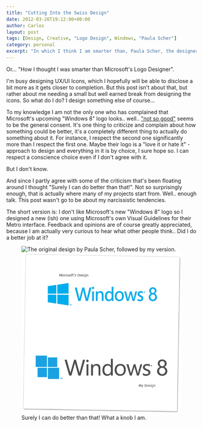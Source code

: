 ```yaml
---
title: "Cutting Into the Swiss Design"
date: 2012-03-26T19:12:00+00:00
author: Carlos
layout: post
tags: [Design, Creative, "Logo Design", Windows, "Paula Scher"]
category: personal
excerpt: "In which I think I am smarter than, Paula Scher, the designer of the new Windows logo."
---
```

Or... "How I thought I was smarter than Microsoft's Logo Designer".

I'm busy designing UX/UI Icons, which I hopefully will be able to disclose a bit more as it gets closer to completion. But this post isn't about that, but rather about me needing a small but well earned break from designing the icons. So what do I do? I design something else of course...

To my knowledge I am not the only one who has complained that Microsoft's upcoming "Windows 8" logo looks.. well.. ["not so good"](http://www.logodesignlove.com/windows-8-logo) seems to be the general consent. It's one thing to criticize and complain about how something could be better, it's a completely different thing to actually do something about it. For instance, I respect the second one significantly more than I respect the first one. Maybe their logo is a "love it or hate it" -approach to design and everything in it is by choice, I sure hope so. I can respect a conscience choice even if I don't agree with it.

But I don't know.

And since I partly agree with some of the criticism that's been floating around I thought "Surely I can do better than that!". Not so surprisingly enough, that is actually where many of my projects start from. Well.. enough talk. This post wasn't go to be about my narcissistic tendencies.

The short version is: I don't like Microsoft's new "Windows 8" logo so I designed a new (ish) one using Microsoft's own Visual Guidelines for their Metro interface. Feedback and opinions are of course greatly appreciated, because I am actually very curious to hear what other people think.. Did I do a better job at it?

<figure>
    <img class="js-lazy-load" data-original="/assets/posts/2012/03/carlos-eriksson-windows8-concept.png" alt="The original design by Paula Scher, followed by my version.">
  <noscript>
    <img src="/assets/posts/2012/03/carlos-eriksson-windows8-concept.png" alt="The original design by Paula Scher, followed by my version.">
  </noscript>
  <figcaption>Surely I can do better than that! What a knob I am.</figcaption>
</figure>